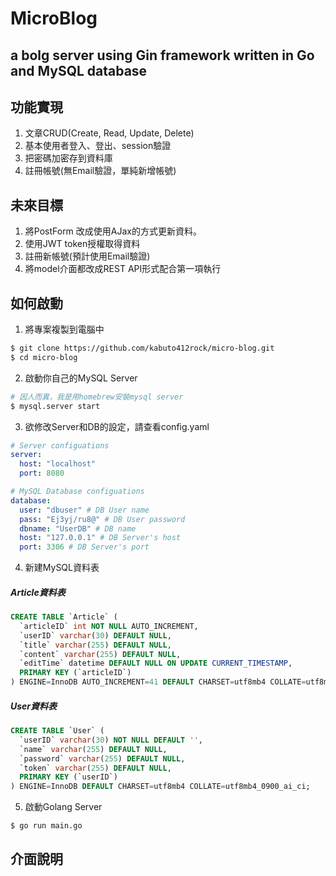 # MicroBlog

## a bolg server using Gin framework written in Go and MySQL database

## 功能實現
1. 文章CRUD(Create, Read, Update, Delete)
2. 基本使用者登入、登出、session驗證
3. 把密碼加密存到資料庫
4. 註冊帳號(無Email驗證，單純新增帳號)

## 未來目標

1. 將PostForm 改成使用AJax的方式更新資料。
2. 使用JWT token授權取得資料
3. 註冊新帳號(預計使用Email驗證)
4. 將model介面都改成REST API形式配合第一項執行

## 如何啟動
1. 將專案複製到電腦中
 ```bash
 $ git clone https://github.com/kabuto412rock/micro-blog.git
 $ cd micro-blog 
 ```
2. 啟動你自己的MySQL Server
```bash
# 因人而異，我是用homebrew安裝mysql server
$ mysql.server start
``` 
3. 欲修改Server和DB的設定，請查看config.yaml
```yaml
# Server configuations
server:
  host: "localhost" 
  port: 8080

# MySQL Database configuations
database:
  user: "dbuser" # DB User name
  pass: "Ej3yj/ru8@" # DB User password
  dbname: "UserDB" # DB name
  host: "127.0.0.1" # DB Server's host 
  port: 3306 # DB Server's port
```
4. 新建MySQL資料表 
##### Article資料表
```sql
CREATE TABLE `Article` (
  `articleID` int NOT NULL AUTO_INCREMENT,
  `userID` varchar(30) DEFAULT NULL,
  `title` varchar(255) DEFAULT NULL,
  `content` varchar(255) DEFAULT NULL,
  `editTime` datetime DEFAULT NULL ON UPDATE CURRENT_TIMESTAMP,
  PRIMARY KEY (`articleID`)
) ENGINE=InnoDB AUTO_INCREMENT=41 DEFAULT CHARSET=utf8mb4 COLLATE=utf8mb4_0900_ai_ci;
```
##### User資料表
```sql
CREATE TABLE `User` (
  `userID` varchar(30) NOT NULL DEFAULT '',
  `name` varchar(255) DEFAULT NULL,
  `password` varchar(255) DEFAULT NULL,
  `token` varchar(255) DEFAULT NULL,
  PRIMARY KEY (`userID`)
) ENGINE=InnoDB DEFAULT CHARSET=utf8mb4 COLLATE=utf8mb4_0900_ai_ci;
```
5. 啟動Golang Server
```bash
$ go run main.go
```

## 介面說明